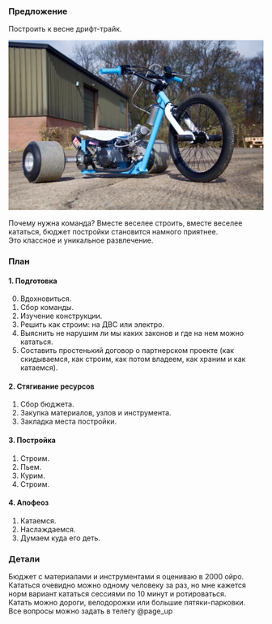 ### Предложение
Построить к весне дрифт-трайк.

![Trike](trike.jpeg)

Почему нужна команда? Вместе веселее строить, вместе веселее кататься, бюджет постройки становится намного приятнее.  
Это классное и уникальное развлечение.

### План

#### 1. Подготовка
0. Вдохновиться.
1. Сбор команды.
2. Изучение конструкции.
3. Решить как строим: на ДВС или электро.
4. Выяснить не нарушим ли мы каких законов и где на нем можно кататься.
5. Составить простенький договор о партнерском проекте (как скидываемся, как строим, как потом владеем, как храним и как катаемся).

#### 2. Стягивание ресурсов
1. Сбор бюджета.
2. Закупка материалов, узлов и инструмента.
3. Закладка места постройки.

#### 3. Постройка
1. Строим.
2. Пьем.
3. Курим.
4. Строим.

#### 4. Апофеоз
1. Катаемся.
2. Наслаждаемся.
3. Думаем куда его деть.

### Детали
Бюджет с материалами и инструментами я оцениваю в 2000 ойро.  
Кататься очевидно можно одному человеку за раз, но мне кажется норм вариант кататься сессиями по 10 минут и ротироваться.  
Катать можно дороги, велодорожки или большие пятяки-парковки.  
Все вопросы можно задать в телегу @page_up  
